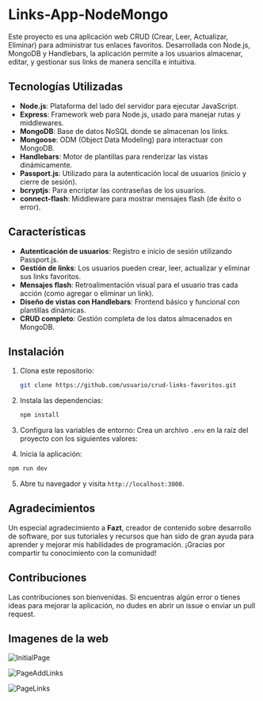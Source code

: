 # Links-App-NodeMongo
Este proyecto es una aplicación web CRUD (Crear, Leer, Actualizar, Eliminar) para administrar tus enlaces favoritos. Desarrollada con Node.js, MongoDB y Handlebars, la aplicación permite a los usuarios almacenar, editar, y gestionar sus links de manera sencilla e intuitiva.

## Tecnologías Utilizadas

- **Node.js**: Plataforma del lado del servidor para ejecutar JavaScript.
- **Express**: Framework web para Node.js, usado para manejar rutas y middlewares.
- **MongoDB**: Base de datos NoSQL donde se almacenan los links.
- **Mongoose**: ODM (Object Data Modeling) para interactuar con MongoDB.
- **Handlebars**: Motor de plantillas para renderizar las vistas dinámicamente.
- **Passport.js**: Utilizado para la autenticación local de usuarios (inicio y cierre de sesión).
- **bcryptjs**: Para encriptar las contraseñas de los usuarios.
- **connect-flash**: Middleware para mostrar mensajes flash (de éxito o error).

## Características

- **Autenticación de usuarios**: Registro e inicio de sesión utilizando Passport.js.
- **Gestión de links**: Los usuarios pueden crear, leer, actualizar y eliminar sus links favoritos.
- **Mensajes flash**: Retroalimentación visual para el usuario tras cada acción (como agregar o eliminar un link).
- **Diseño de vistas con Handlebars**: Frontend básico y funcional con plantillas dinámicas.
- **CRUD completo**: Gestión completa de los datos almacenados en MongoDB.

## Instalación

1. Clona este repositorio:
    ```bash
    git clone https://github.com/usuario/crud-links-favoritos.git
    ```

2. Instala las dependencias:
    ```bash
    npm install
    ```

3. Configura las variables de entorno:
   Crea un archivo `.env` en la raíz del proyecto con los siguientes valores:
4. Inicia la aplicación:
 ```bash
 npm run dev
 ```

5. Abre tu navegador y visita `http://localhost:3000`.

## Agradecimientos

Un especial agradecimiento a **Fazt**, creador de contenido sobre desarrollo de software, por sus tutoriales y recursos que han sido de gran ayuda para aprender y mejorar mis habilidades de programación. ¡Gracias por compartir tu conocimiento con la comunidad!

## Contribuciones

Las contribuciones son bienvenidas. Si encuentras algún error o tienes ideas para mejorar la aplicación, no dudes en abrir un issue o enviar un pull request.

## Imagenes de la web

![InitialPage](https://github.com/user-attachments/assets/d72bca24-d3e9-4347-ad7d-b1d614c37ffa)

![PageAddLinks](https://github.com/user-attachments/assets/91704e27-6b73-4452-8b57-0b330d41638f)

![PageLinks](https://github.com/user-attachments/assets/7c74a877-3998-4758-ad88-630885679d1b)
